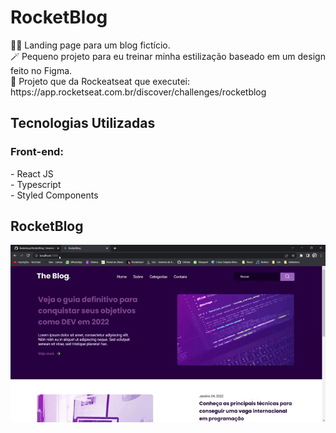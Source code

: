 <h1>RocketBlog</h1>
👨‍💻 Landing page para um blog fictício.<br>
🪄 Pequeno projeto para eu treinar minha estilização baseado em um design feito no Figma.<br>
🔗 Projeto que da Rockeatseat que executei: https://app.rocketseat.com.br/discover/challenges/rocketblog


<h2>Tecnologias Utilizadas</h2>
    <h3>Front-end:</h3>
    - React JS <br>
    - Typescript <br>
    - Styled Components <br>
    
<h2>RocketBlog</h2>  
<img src ="for_readme/blog.gif">


